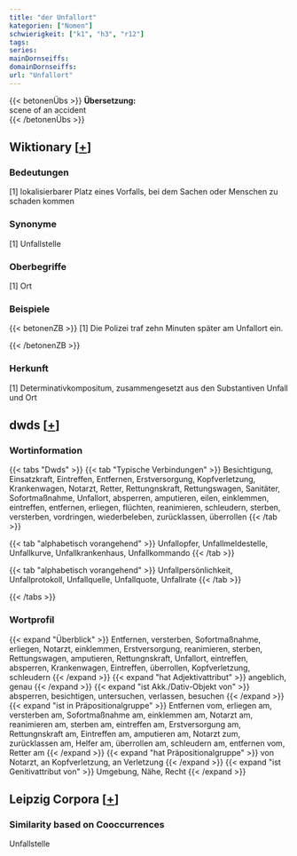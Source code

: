 ```yaml
---
title: "der Unfallort"
kategorien: ["Nomen"]
schwierigkeit: ["k1", "h3", "r12"]
tags:
series:
mainDornseiffs:
domainDornseiffs:
url: "Unfallort"
---
```


{{< betonenÜbs >}}
**Übersetzung:**  
scene  of an  accident  
{{< /betonenÜbs >}}

## Wiktionary [[+](https://de.wiktionary.org/wiki/Unfallort)]

### Bedeutungen
[1] lokalisierbarer Platz eines Vorfalls, bei dem Sachen oder Menschen zu schaden kommen  

### Synonyme
[1] Unfallstelle  

### Oberbegriffe
[1] Ort  

### Beispiele
{{< betonenZB >}}
[1] Die Polizei traf zehn Minuten später am Unfallort ein.  

{{< /betonenZB >}}
### Herkunft
[1] Determinativkompositum, zusammengesetzt aus den Substantiven Unfall und Ort  



## dwds [[+](https://www.dwds.de/wb/Unfallort)]

### Wortinformation
{{< tabs "Dwds" >}}
{{< tab "Typische Verbindungen" >}}
Besichtigung, Einsatzkraft, Eintreffen, Entfernen, Erstversorgung, Kopfverletzung, Krankenwagen, Notarzt, Retter, Rettungnskraft, Rettungswagen, Sanitäter, Sofortmaßnahme, Unfallort, absperren, amputieren, eilen, einklemmen, eintreffen, entfernen, erliegen, flüchten, reanimieren, schleudern, sterben, versterben, vordringen, wiederbeleben, zurücklassen, überrollen
{{< /tab >}}

{{< tab "alphabetisch vorangehend" >}}
Unfallopfer, Unfallmeldestelle, Unfallkurve, Unfallkrankenhaus, Unfallkommando
{{< /tab >}}

{{< tab "alphabetisch vorangehend" >}}
Unfallpersönlichkeit, Unfallprotokoll, Unfallquelle, Unfallquote, Unfallrate
{{< /tab >}}

{{< /tabs >}}

### Wortprofil
{{< expand "Überblick" >}} Entfernen, versterben, Sofortmaßnahme, erliegen, Notarzt, einklemmen, Erstversorgung, reanimieren, sterben, Rettungswagen, amputieren, Rettungnskraft, Unfallort, eintreffen, absperren, Krankenwagen, Eintreffen, überrollen, Kopfverletzung, schleudern {{< /expand >}}
{{< expand "hat Adjektivattribut" >}} angeblich, genau {{< /expand >}}
{{< expand "ist Akk./Dativ-Objekt von" >}} absperren, besichtigen, untersuchen, verlassen, besuchen {{< /expand >}}
{{< expand "ist in Präpositionalgruppe" >}} Entfernen vom, erliegen am, versterben am, Sofortmaßnahme am, einklemmen am, Notarzt am, reanimieren am, sterben am, eintreffen am, Erstversorgung am, Rettungnskraft am, Eintreffen am, amputieren am, Notarzt zum, zurücklassen am, Helfer am, überrollen am, schleudern am, entfernen vom, Retter am {{< /expand >}}
{{< expand "hat Präpositionalgruppe" >}} von Notarzt, an Kopfverletzung, an Verletzung {{< /expand >}}
{{< expand "ist Genitivattribut von" >}} Umgebung, Nähe, Recht {{< /expand >}}

## Leipzig Corpora [[+](https://corpora.uni-leipzig.de/en/res?word=Unfallort&corpusId=deu_newscrawl-public_2018)]


### Similarity based on Cooccurrences
Unfallstelle

